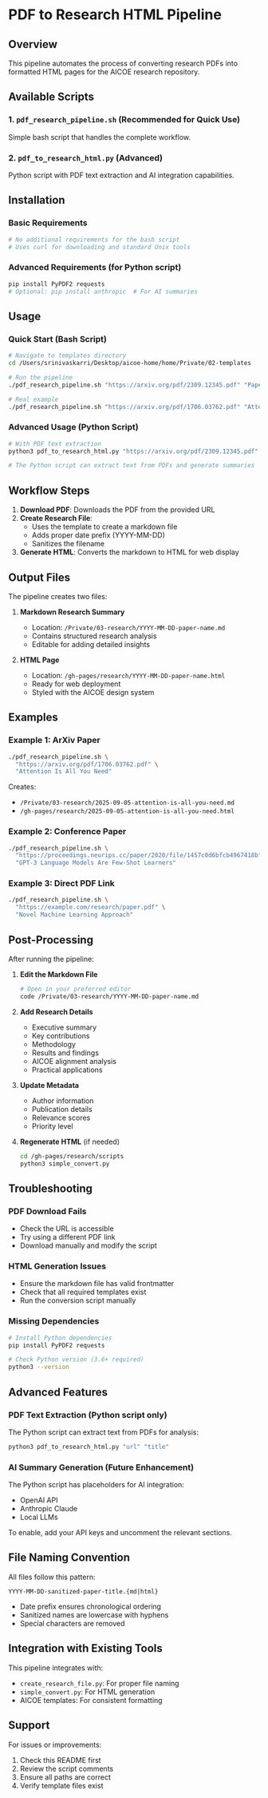 # PDF to Research HTML Pipeline

## Overview

This pipeline automates the process of converting research PDFs into formatted HTML pages for the AICOE research repository.

## Available Scripts

### 1. `pdf_research_pipeline.sh` (Recommended for Quick Use)
Simple bash script that handles the complete workflow.

### 2. `pdf_to_research_html.py` (Advanced)
Python script with PDF text extraction and AI integration capabilities.

## Installation

### Basic Requirements
```bash
# No additional requirements for the bash script
# Uses curl for downloading and standard Unix tools
```

### Advanced Requirements (for Python script)
```bash
pip install PyPDF2 requests
# Optional: pip install anthropic  # For AI summaries
```

## Usage

### Quick Start (Bash Script)

```bash
# Navigate to templates directory
cd /Users/srinivaskarri/Desktop/aicoe-home/home/Private/02-templates

# Run the pipeline
./pdf_research_pipeline.sh "https://arxiv.org/pdf/2309.12345.pdf" "Paper Title"

# Real example
./pdf_research_pipeline.sh "https://arxiv.org/pdf/1706.03762.pdf" "Attention Is All You Need"
```

### Advanced Usage (Python Script)

```bash
# With PDF text extraction
python3 pdf_to_research_html.py "https://arxiv.org/pdf/2309.12345.pdf" "Paper Title"

# The Python script can extract text from PDFs and generate summaries
```

## Workflow Steps

1. **Download PDF**: Downloads the PDF from the provided URL
2. **Create Research File**: 
   - Uses the template to create a markdown file
   - Adds proper date prefix (YYYY-MM-DD)
   - Sanitizes the filename
3. **Generate HTML**: Converts the markdown to HTML for web display

## Output Files

The pipeline creates two files:

1. **Markdown Research Summary**
   - Location: `/Private/03-research/YYYY-MM-DD-paper-name.md`
   - Contains structured research analysis
   - Editable for adding detailed insights

2. **HTML Page**
   - Location: `/gh-pages/research/YYYY-MM-DD-paper-name.html`
   - Ready for web deployment
   - Styled with the AICOE design system

## Examples

### Example 1: ArXiv Paper
```bash
./pdf_research_pipeline.sh \
  "https://arxiv.org/pdf/1706.03762.pdf" \
  "Attention Is All You Need"
```

Creates:
- `/Private/03-research/2025-09-05-attention-is-all-you-need.md`
- `/gh-pages/research/2025-09-05-attention-is-all-you-need.html`

### Example 2: Conference Paper
```bash
./pdf_research_pipeline.sh \
  "https://proceedings.neurips.cc/paper/2020/file/1457c0d6bfcb4967418bfb8ac142f64a-Paper.pdf" \
  "GPT-3 Language Models Are Few-Shot Learners"
```

### Example 3: Direct PDF Link
```bash
./pdf_research_pipeline.sh \
  "https://example.com/research/paper.pdf" \
  "Novel Machine Learning Approach"
```

## Post-Processing

After running the pipeline:

1. **Edit the Markdown File**
   ```bash
   # Open in your preferred editor
   code /Private/03-research/YYYY-MM-DD-paper-name.md
   ```

2. **Add Research Details**
   - Executive summary
   - Key contributions
   - Methodology
   - Results and findings
   - AICOE alignment analysis
   - Practical applications

3. **Update Metadata**
   - Author information
   - Publication details
   - Relevance scores
   - Priority level

4. **Regenerate HTML** (if needed)
   ```bash
   cd /gh-pages/research/scripts
   python3 simple_convert.py
   ```

## Troubleshooting

### PDF Download Fails
- Check the URL is accessible
- Try using a different PDF link
- Download manually and modify the script

### HTML Generation Issues
- Ensure the markdown file has valid frontmatter
- Check that all required templates exist
- Run the conversion script manually

### Missing Dependencies
```bash
# Install Python dependencies
pip install PyPDF2 requests

# Check Python version (3.6+ required)
python3 --version
```

## Advanced Features

### PDF Text Extraction (Python script only)
The Python script can extract text from PDFs for analysis:
```python
python3 pdf_to_research_html.py "url" "title"
```

### AI Summary Generation (Future Enhancement)
The Python script has placeholders for AI integration:
- OpenAI API
- Anthropic Claude
- Local LLMs

To enable, add your API keys and uncomment the relevant sections.

## File Naming Convention

All files follow this pattern:
```
YYYY-MM-DD-sanitized-paper-title.{md|html}
```

- Date prefix ensures chronological ordering
- Sanitized names are lowercase with hyphens
- Special characters are removed

## Integration with Existing Tools

This pipeline integrates with:
- `create_research_file.py`: For proper file naming
- `simple_convert.py`: For HTML generation
- AICOE templates: For consistent formatting

## Support

For issues or improvements:
1. Check this README first
2. Review the script comments
3. Ensure all paths are correct
4. Verify template files exist